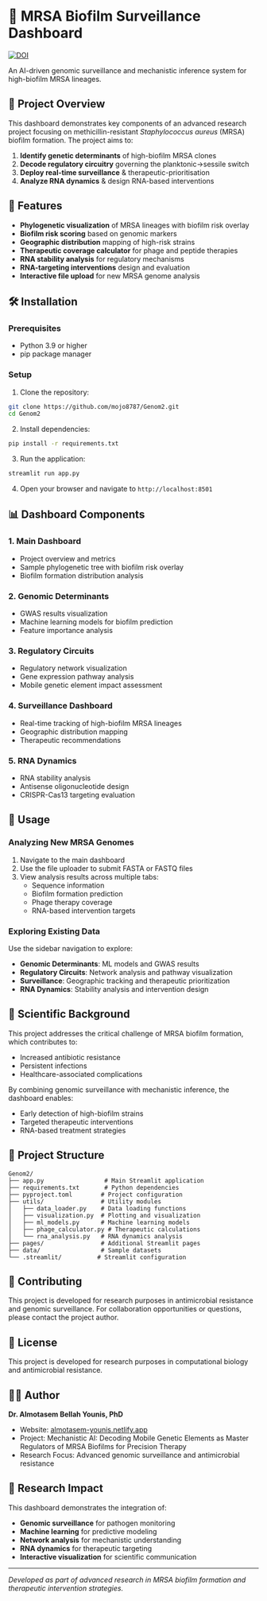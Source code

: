 # 🧬 MRSA Biofilm Surveillance Dashboard

[![DOI](https://zenodo.org/badge/DOI/10.5281/zenodo.XXXXXXX.svg)](https://doi.org/10.5281/zenodo.XXXXXXX)

An AI-driven genomic surveillance and mechanistic inference system for high-biofilm MRSA lineages.

## 🎯 Project Overview

This dashboard demonstrates key components of an advanced research project focusing on methicillin-resistant *Staphylococcus aureus* (MRSA) biofilm formation. The project aims to:

1. **Identify genetic determinants** of high-biofilm MRSA clones
2. **Decode regulatory circuitry** governing the planktonic→sessile switch
3. **Deploy real-time surveillance** & therapeutic-prioritisation
4. **Analyze RNA dynamics** & design RNA-based interventions

## 🚀 Features

- **Phylogenetic visualization** of MRSA lineages with biofilm risk overlay
- **Biofilm risk scoring** based on genomic markers
- **Geographic distribution** mapping of high-risk strains
- **Therapeutic coverage calculator** for phage and peptide therapies
- **RNA stability analysis** for regulatory mechanisms
- **RNA-targeting interventions** design and evaluation
- **Interactive file upload** for new MRSA genome analysis

## 🛠️ Installation

### Prerequisites
- Python 3.9 or higher
- pip package manager

### Setup

1. Clone the repository:
```bash
git clone https://github.com/mojo8787/Genom2.git
cd Genom2
```

2. Install dependencies:
```bash
pip install -r requirements.txt
```

3. Run the application:
```bash
streamlit run app.py
```

4. Open your browser and navigate to `http://localhost:8501`

## 📊 Dashboard Components

### 1. Main Dashboard
- Project overview and metrics
- Sample phylogenetic tree with biofilm risk overlay
- Biofilm formation distribution analysis

### 2. Genomic Determinants
- GWAS results visualization
- Machine learning models for biofilm prediction
- Feature importance analysis

### 3. Regulatory Circuits
- Regulatory network visualization
- Gene expression pathway analysis
- Mobile genetic element impact assessment

### 4. Surveillance Dashboard
- Real-time tracking of high-biofilm MRSA lineages
- Geographic distribution mapping
- Therapeutic recommendations

### 5. RNA Dynamics
- RNA stability analysis
- Antisense oligonucleotide design
- CRISPR-Cas13 targeting evaluation

## 🧪 Usage

### Analyzing New MRSA Genomes

1. Navigate to the main dashboard
2. Use the file uploader to submit FASTA or FASTQ files
3. View analysis results across multiple tabs:
   - Sequence information
   - Biofilm formation prediction
   - Phage therapy coverage
   - RNA-based intervention targets

### Exploring Existing Data

Use the sidebar navigation to explore:
- **Genomic Determinants**: ML models and GWAS results
- **Regulatory Circuits**: Network analysis and pathway visualization
- **Surveillance**: Geographic tracking and therapeutic prioritization
- **RNA Dynamics**: Stability analysis and intervention design

## 🔬 Scientific Background

This project addresses the critical challenge of MRSA biofilm formation, which contributes to:
- Increased antibiotic resistance
- Persistent infections
- Healthcare-associated complications

By combining genomic surveillance with mechanistic inference, the dashboard enables:
- Early detection of high-biofilm strains
- Targeted therapeutic interventions
- RNA-based treatment strategies

## 📁 Project Structure

```
Genom2/
├── app.py                 # Main Streamlit application
├── requirements.txt       # Python dependencies
├── pyproject.toml        # Project configuration
├── utils/                # Utility modules
│   ├── data_loader.py    # Data loading functions
│   ├── visualization.py  # Plotting and visualization
│   ├── ml_models.py      # Machine learning models
│   ├── phage_calculator.py # Therapeutic calculations
│   └── rna_analysis.py   # RNA dynamics analysis
├── pages/                # Additional Streamlit pages
├── data/                 # Sample datasets
└── .streamlit/          # Streamlit configuration
```

## 🤝 Contributing

This project is developed for research purposes in antimicrobial resistance and genomic surveillance. For collaboration opportunities or questions, please contact the project author.

## 📄 License

This project is developed for research purposes in computational biology and antimicrobial resistance.

## 👨‍🔬 Author

**Dr. Almotasem Bellah Younis, PhD**
- Website: [almotasem-younis.netlify.app](https://almotasem-younis.netlify.app)
- Project: Mechanistic AI: Decoding Mobile Genetic Elements as Master Regulators of MRSA Biofilms for Precision Therapy
- Research Focus: Advanced genomic surveillance and antimicrobial resistance

## 🎯 Research Impact

This dashboard demonstrates the integration of:
- **Genomic surveillance** for pathogen monitoring
- **Machine learning** for predictive modeling
- **Network analysis** for mechanistic understanding
- **RNA dynamics** for therapeutic targeting
- **Interactive visualization** for scientific communication

---

*Developed as part of advanced research in MRSA biofilm formation and therapeutic intervention strategies.* 